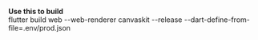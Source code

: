 **Use this to build**<br>
flutter build web --web-renderer canvaskit --release --dart-define-from-file=.env/prod.json